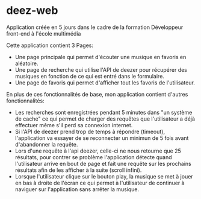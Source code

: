 # deez-web
Application créée en 5 jours dans le cadre de la formation Développeur front-end à l'école multimédia

Cette application contient 3 Pages:
- Une page principale qui permet d'écouter une musique en favoris en aléatoire.
- Une page de recherche qui utilise l'API de deezer pour récupérer des musiques en fonction de ce qui est entré dans le formulaire.
- Une page de favoris qui permet d'afficher tout les favoris de l'utilisateur.

En plus de ces fonctionnalités de base, mon application contient d'autres fonctionnalités: 
- Les recherches sont enregistrées pendant 5 minutes dans "un système de cache" ce qui permet de charger des requêtes que l'utilisateur
  a déjà effectuer même s'il perd sa connexion internet.
- Si l'API de deezer prend trop de temps à répondre (timeout), l'application va essayer de se reconnecter un minimun de 5 fois avant    d'abandonner la requête.
- Lors d'une requête à l'api deezer, celle-ci ne nous retourne que 25 résultats, pour contrer se problème l'application détecte quand l'utilisateur arrive en bout de page et fait une requête sur les prochains résultats afin de les afficher à la suite (scroll infini).
- Lorsque l'utilisateur clique sur le bouton play, la musique se met à jouer en bas à droite de l'écran ce qui permet à l'utilisateur
  de continuer à naviguer sur l'application sans arrêter la musique.
